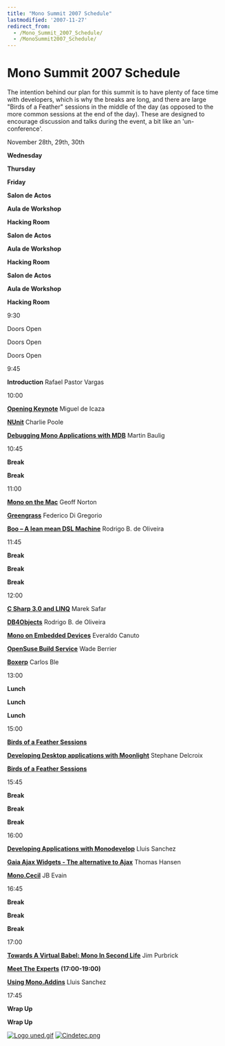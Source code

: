 ```yaml
---
title: "Mono Summit 2007 Schedule"
lastmodified: '2007-11-27'
redirect_from:
  - /Mono_Summit_2007_Schedule/
  - /MonoSummit2007_Schedule/
---
```


Mono Summit 2007 Schedule
=========================

The intention behind our plan for this summit is to have plenty of face time with developers, which is why the breaks are long, and there are large "Birds of a Feather" sessions in the middle of the day (as opposed to the more common sessions at the end of the day). These are designed to encourage discussion and talks during the event, a bit like an 'un-conference'.

November 28th, 29th, 30th

**Wednesday**

**Thursday**

**Friday**

**Salon de Actos**

**Aula de Workshop**

**Hacking Room**

**Salon de Actos**

**Aula de Workshop**

**Hacking Room**

**Salon de Actos**

**Aula de Workshop**

**Hacking Room**

9:30

Doors Open

Doors Open

Doors Open

9:45

**Introduction**
 Rafael Pastor Vargas

10:00

**[Opening Keynote](/archived/mono_summit_2007_session_list/#opening-keynote "Mono Summit 2007 Session List")**
Miguel de Icaza

**[NUnit](/archived/mono_summit_2007_session_list/#nunit "Mono Summit 2007 Session List")**
Charlie Poole

**[Debugging Mono Applications with MDB](/archived/mono_summit_2007_session_list/#debugging-mono-applications-with-mdb "Mono Summit 2007 Session List")**
Martin Baulig

10:45

**Break**

**Break**

11:00

**[Mono on the Mac](/archived/mono_summit_2007_session_list/#mono-on-the-mac "Mono Summit 2007 Session List")**
Geoff Norton

**[Greengrass](/archived/mono_summit_2007_session_list/#greengrass "Mono Summit 2007 Session List")**
Federico Di Gregorio

**[Boo – A lean mean DSL Machine](/archived/mono_summit_2007_session_list/#boo--a-lean-mean-dsl-machine "Mono Summit 2007 Session List")**
Rodrigo B. de Oliveira

11:45

**Break**

**Break**

**Break**

12:00

**[C Sharp 3.0 and LINQ](/archived/mono_summit_2007_session_list/#c-sharp-30-and-linq "Mono Summit 2007 Session List")**
Marek Safar

**[DB4Objects](/archived/mono_summit_2007_session_list/#db4o "Mono Summit 2007 Session List")**
 Rodrigo B. de Oliveira

**[Mono on Embedded Devices](/archived/mono_summit_2007_session_list/#mono-on-embedded-devices "Mono Summit 2007 Session List")**
Everaldo Canuto

**[OpenSuse Build Service](/archived/mono_summit_2007_session_list/#opensuse-build-service "Mono Summit 2007 Session List")**
Wade Berrier

**[Boxerp](/archived/mono_summit_2007_session_list/#boxerp "Mono Summit 2007 Session List")**
Carlos Ble

13:00

**Lunch**

**Lunch**

**Lunch**

15:00

**[Birds of a Feather Sessions](/archived/mono_summit_2007_session_list/#birds-of-a-feather-sessions "Mono Summit 2007 Session List")**

**[Developing Desktop applications with Moonlight](/archived/mono_summit_2007_session_list/#developing-desktop-applications-with-moonlight "Mono Summit 2007 Session List")**
Stephane Delcroix

**[Birds of a Feather Sessions](/archived/mono_summit_2007_session_list/#birds-of-a-feather-sessions "Mono Summit 2007 Session List")**

15:45

**Break**

**Break**

**Break**

16:00

**[Developing Applications with Monodevelop](/archived/mono_summit_2007_session_list/#developing-applications-with-monodevelop "Mono Summit 2007 Session List")**
Lluis Sanchez

**[Gaia Ajax Widgets - The alternative to Ajax](/archived/mono_summit_2007_session_list/#gaia-ajax-widgets---the-alternative-to-ajax "Mono Summit 2007 Session List")**
Thomas Hansen

**[Mono.Cecil](/archived/mono_summit_2007_session_list/#monocecil "Mono Summit 2007 Session List")**
JB Evain

16:45

**Break**

**Break**

**Break**

17:00

**[Towards A Virtual Babel: Mono In Second Life](/archived/mono_summit_2007_session_list/#towards-a-virtual-babel-mono-in-second-life "Mono Summit 2007 Session List")**
Jim Purbrick

**[Meet The Experts](/archived/mono_summit_2007_session_list/#meet-the-experts "Mono Summit 2007 Session List")**
 **(17:00-19:00)**

**[Using Mono.Addins](/archived/mono_summit_2007_session_list/#using-monoaddins "Mono Summit 2007 Session List")**
Lluis Sanchez

17:45

**Wrap Up**

**Wrap Up**

 [![Logo uned.gif](/archived/images/e/e1/Logo_uned.gif)](/archived/images/e/e1/Logo_uned.gif) [![Cindetec.png](/archived/images/8/86/Cindetec.png)](/archived/images/8/86/Cindetec.png)

